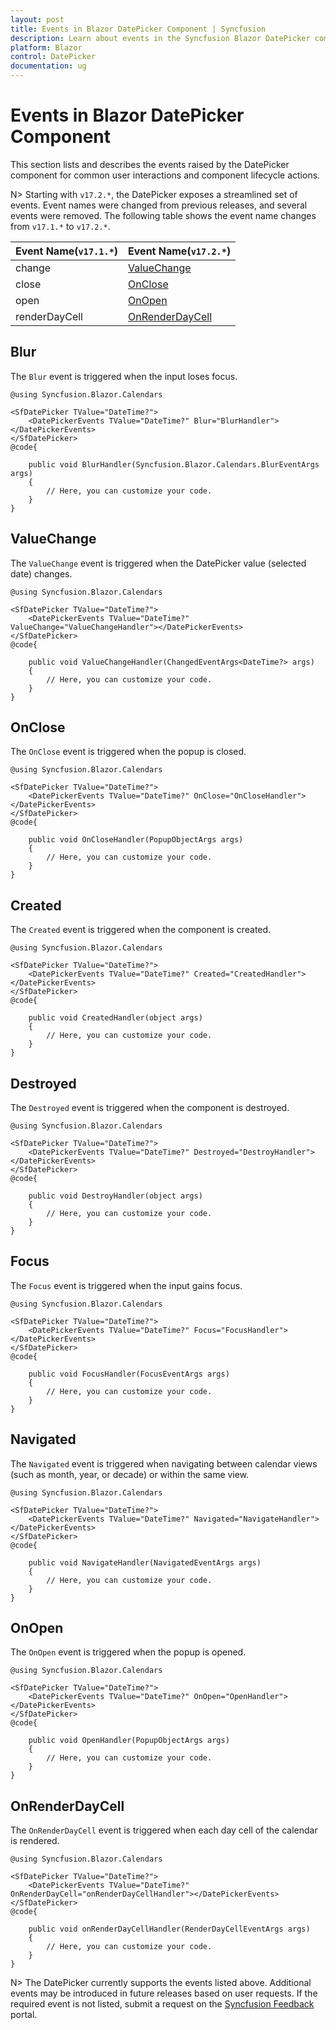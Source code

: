 ```yaml
---
layout: post
title: Events in Blazor DatePicker Component | Syncfusion
description: Learn about events in the Syncfusion Blazor DatePicker component, including ValueChange, OnOpen, OnClose, OnRenderDayCell, and more.
platform: Blazor
control: DatePicker
documentation: ug
---
```


# Events in Blazor DatePicker Component

This section lists and describes the events raised by the DatePicker component for common user interactions and component lifecycle actions.

N> Starting with `v17.2.*`, the DatePicker exposes a streamlined set of events. Event names were changed from previous releases, and several events were removed. The following table shows the event name changes from `v17.1.*` to `v17.2.*`.

Event Name(`v17.1.*`) |Event Name(`v17.2.*`)
-----|-----
change |[ValueChange](events#valuechange)
close |[OnClose](events#onclose)
open |[OnOpen](events#onopen)
renderDayCell |[OnRenderDayCell](events#onrenderdaycell)

## Blur

The `Blur` event is triggered when the input loses focus.

```cshtml
@using Syncfusion.Blazor.Calendars

<SfDatePicker TValue="DateTime?">
    <DatePickerEvents TValue="DateTime?" Blur="BlurHandler"></DatePickerEvents>
</SfDatePicker>
@code{

    public void BlurHandler(Syncfusion.Blazor.Calendars.BlurEventArgs args)
    {
        // Here, you can customize your code.
    }
}
```

## ValueChange

The `ValueChange` event is triggered when the DatePicker value (selected date) changes.

```cshtml
@using Syncfusion.Blazor.Calendars

<SfDatePicker TValue="DateTime?">
    <DatePickerEvents TValue="DateTime?" ValueChange="ValueChangeHandler"></DatePickerEvents>
</SfDatePicker>
@code{

    public void ValueChangeHandler(ChangedEventArgs<DateTime?> args)
    {
        // Here, you can customize your code.
    }
}
```

## OnClose

The `OnClose` event is triggered when the popup is closed.

```cshtml
@using Syncfusion.Blazor.Calendars

<SfDatePicker TValue="DateTime?">
    <DatePickerEvents TValue="DateTime?" OnClose="OnCloseHandler"></DatePickerEvents>
</SfDatePicker>
@code{

    public void OnCloseHandler(PopupObjectArgs args)
    {
        // Here, you can customize your code.
    }
}
```

## Created

The `Created` event is triggered when the component is created.

```cshtml
@using Syncfusion.Blazor.Calendars

<SfDatePicker TValue="DateTime?">
    <DatePickerEvents TValue="DateTime?" Created="CreatedHandler"></DatePickerEvents>
</SfDatePicker>
@code{

    public void CreatedHandler(object args)
    {
        // Here, you can customize your code.
    }
}
```

## Destroyed

The `Destroyed` event is triggered when the component is destroyed.

```cshtml
@using Syncfusion.Blazor.Calendars

<SfDatePicker TValue="DateTime?">
    <DatePickerEvents TValue="DateTime?" Destroyed="DestroyHandler"></DatePickerEvents>
</SfDatePicker>
@code{

    public void DestroyHandler(object args)
    {
        // Here, you can customize your code.
    }
}
```

## Focus

The `Focus` event is triggered when the input gains focus.

```cshtml
@using Syncfusion.Blazor.Calendars

<SfDatePicker TValue="DateTime?">
    <DatePickerEvents TValue="DateTime?" Focus="FocusHandler"></DatePickerEvents>
</SfDatePicker>
@code{

    public void FocusHandler(FocusEventArgs args)
    {
        // Here, you can customize your code.
    }
}
```

## Navigated

The `Navigated` event is triggered when navigating between calendar views (such as month, year, or decade) or within the same view.

```cshtml
@using Syncfusion.Blazor.Calendars

<SfDatePicker TValue="DateTime?">
    <DatePickerEvents TValue="DateTime?" Navigated="NavigateHandler"></DatePickerEvents>
</SfDatePicker>
@code{

    public void NavigateHandler(NavigatedEventArgs args)
    {
        // Here, you can customize your code.
    }
}
```

## OnOpen

The `OnOpen` event is triggered when the popup is opened.

```cshtml
@using Syncfusion.Blazor.Calendars

<SfDatePicker TValue="DateTime?">
    <DatePickerEvents TValue="DateTime?" OnOpen="OpenHandler"></DatePickerEvents>
</SfDatePicker>
@code{

    public void OpenHandler(PopupObjectArgs args)
    {
        // Here, you can customize your code.
    }
}
```

## OnRenderDayCell

The `OnRenderDayCell` event is triggered when each day cell of the calendar is rendered.

```cshtml
@using Syncfusion.Blazor.Calendars

<SfDatePicker TValue="DateTime?">
    <DatePickerEvents TValue="DateTime?" OnRenderDayCell="onRenderDayCellHandler"></DatePickerEvents>
</SfDatePicker>
@code{

    public void onRenderDayCellHandler(RenderDayCellEventArgs args)
    {
        // Here, you can customize your code.
    }
}
```

N> The DatePicker currently supports the events listed above. Additional events may be introduced in future releases based on user requests. If the required event is not listed, submit a request on the [Syncfusion Feedback](https://www.syncfusion.com/feedback/blazor-components) portal.